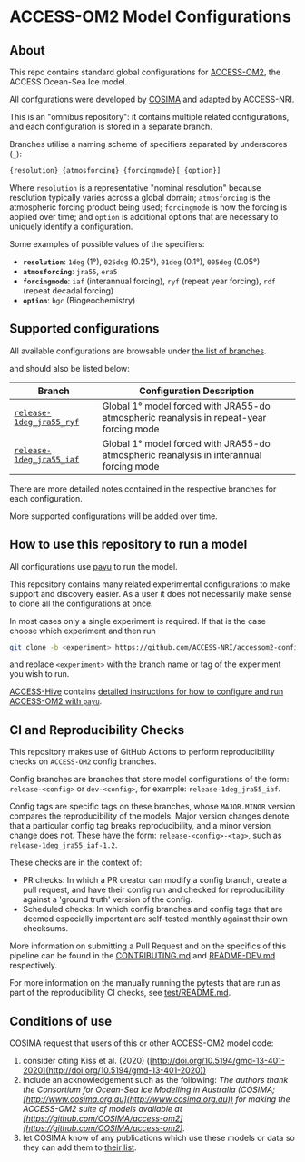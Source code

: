 
# ACCESS-OM2 Model Configurations

## About

This repo contains standard global configurations for
[ACCESS-OM2](https://github.com/ACCESS-NRI/ACCESS-OM2), the ACCESS Ocean-Sea Ice model.

All confgurations were developed by [COSIMA](https://cosima.org) and adapted by ACCESS-NRI.

This is an "omnibus repository": it contains multiple related configurations, and each
configuration is stored in a separate branch.

Branches utilise a naming scheme of specifiers separated by underscores (`_`):

```txt
{resolution}_{atmosforcing}_{forcingmode}[_{option}]
```

Where `resolution` is a representative "nominal resolution" because resolution typically
varies across a global domain; `atmosforcing` is the atmospheric forcing product being
used; `forcingmode` is how the forcing is applied over time; and `option` is additional
options that are necessary to uniquely identify a configuration.

Some examples of possible values of the specifiers:

- **`resolution`**: `1deg` (1&deg;), `025deg` (0.25&deg;), `01deg` (0.1&deg;), `005deg` (0.05&deg;)
- **`atmosforcing`**: `jra55`, `era5`
- **`forcingmode`**: `iaf` (interannual forcing), `ryf` (repeat year forcing), `rdf` (repeat decadal forcing)
- **`option`**: `bgc` (Biogeochemistry)

## Supported configurations

All available configurations are browsable under [the list of branches](https://github.com/ACCESS-NRI/accessom2-configs/branches).

and should also be listed below:

| Branch | Configuration Description |
---|---|
[`release-1deg_jra55_ryf`](https://github.com/ACCESS-NRI/access-om2-configs/tree/release-1deg_jra55_ryf) | Global 1&deg; model forced with JRA55-do atmospheric reanalysis in repeat-year forcing mode|
[`release-1deg_jra55_iaf`](https://github.com/ACCESS-NRI/access-om2-configs/tree/release-1deg_jra55_iaf)| Global 1&deg; model forced with JRA55-do atmospheric reanalysis in interannual forcing mode|

There are more detailed notes contained in the respective branches for each configuration.

More supported configurations will be added over time.

## How to use this repository to run a model

All configurations use [payu](https://github.com/payu-org/payu) to run the model.

This repository contains many related experimental configurations to make support
and discovery easier. As a user it does not necessarily make sense to clone all the
configurations at once.

In most cases only a single experiment is required. If that is the case choose which experiment and then run

```sh
git clone -b <experiment> https://github.com/ACCESS-NRI/accessom2-configs/ <experiment>
```

and replace `<experiment>` with the branch name or tag of the experiment you wish to run.

[ACCESS-Hive](https://access-hive.org.au/) contains [detailed instructions for how to configure and run ACCESS-OM2 with `payu`](https://access-hive.org.au/models/run-a-model/run-access-om/).

## CI and Reproducibility Checks

This repository makes use of GitHub Actions to perform reproducibility checks on `ACCESS-OM2` config branches.

Config branches are branches that store model configurations of the form: `release-<config>` or `dev-<config>`, for example: `release-1deg_jra55_iaf`.

Config tags are specific tags on these branches, whose `MAJOR.MINOR` version compares the reproducibility of the models. Major version changes denote that a particular config tag breaks reproducibility, and a minor version change does not. These have the form: `release-<config>-<tag>`, such as `release-1deg_jra55_iaf-1.2`.

These checks are in the context of:

- PR checks: In which a PR creator can modify a config branch, create a pull request, and have their config run and checked for reproducibility against a 'ground truth' version of the config.
- Scheduled checks: In which config branches and config tags that are deemed especially important are self-tested monthly against their own checksums.

More information on submitting a Pull Request and on the specifics of this pipeline can be found in the [CONTRIBUTING.md](./.github/CONTRIBUTING.md) and [README-DEV.md](./README-DEV.md) respectively.

For more information on the manually running the pytests that are run as part of the reproducibility CI checks, see 
[test/README.md](./test/README.md).

## Conditions of use

COSIMA request that users of this or other ACCESS-OM2 model code:

1. consider citing Kiss et al. (2020) ([http://doi.org/10.5194/gmd-13-401-2020](http://doi.org/10.5194/gmd-13-401-2020))
2. include an acknowledgement such as the following:
*The authors thank the Consortium for Ocean-Sea Ice Modelling in Australia (COSIMA; [http://www.cosima.org.au](http://www.cosima.org.au)) for making the ACCESS-OM2 suite of models available at [https://github.com/COSIMA/access-om2](https://github.com/COSIMA/access-om2).*
3. let COSIMA know of any publications which use these models or data so they can add them to [their list](https://scholar.google.com/citations?hl=en&user=inVqu_4AAAAJ).
